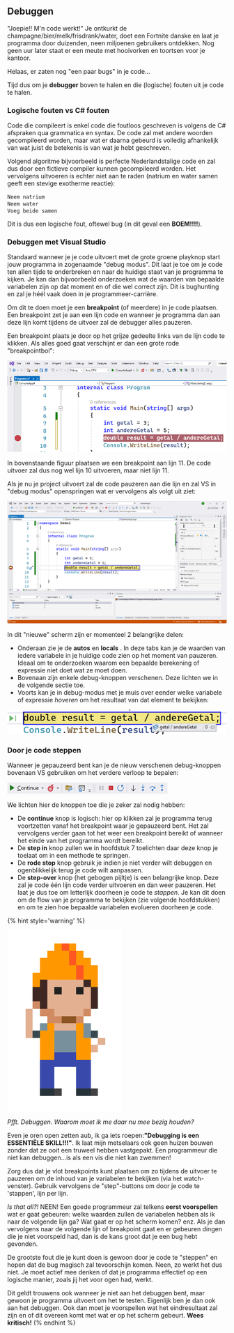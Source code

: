 ## Debuggen

"Joepie!! M'n code werkt!" Je ontkurkt de champagne/bier/melk/frisdrank/water, doet een Fortnite danske en laat je programma door duizenden, neen miljoenen gebruikers ontdekken. Nog geen uur later staat er een meute met hooivorken en toortsen voor je kantoor. 

Helaas, er zaten nog "een paar bugs" in je code...

Tijd dus om je **debugger** boven te halen en die (logische) fouten uit je code te halen.

### Logische fouten vs C# fouten

Code die compileert is enkel code die foutloos geschreven is volgens de C# afspraken qua grammatica en syntax. De code zal met andere woorden gecompileerd worden, maar wat er daarna gebeurd is volledig afhankelijk van wat juist de betekenis is van wat je hebt geschreven.

Volgend algoritme bijvoorbeeld is perfecte Nederlandstalige code en zal dus door een fictieve compiler kunnen gecompileerd worden. Het vervolgens uitvoeren is echter niet aan te raden (natrium en water samen geeft een stevige exotherme reactie):


```text
Neem natrium
Neem water
Voeg beide samen
```

Dit is dus een logische fout, oftewel bug (in dit geval een **BOEM!!!!**).



### Debuggen met Visual Studio

Standaard wanneer je je code uitvoert met de grote groene playknop start jouw programma in zogenaamde "debug modus". Dit laat je toe om je code ten allen tijde te onderbreken en naar de huidige staat van je programma te kijken. Je kan dan bijvoorbeeld onderzoeken wat de waarden van bepaalde variabelen zijn op dat moment en of die wel correct zijn. Dit is bughunting en zal je héél vaak doen in je programmeer-carrière. 

Om dit te doen moet je een **breakpoint** (of meerdere) in je code plaatsen. Een breakpoint zet je aan een lijn code en wanneer je programma dan aan deze lijn komt tijdens de uitvoer zal de debugger alles pauzeren.

Een breakpoint plaats je door op het grijze gedeelte links van de lijn code te klikken. Als alles goed gaat verschijnt er dan een grote rode "breakpointbol":

![De rode bol! Merk op dat je er ook meer dan één mag plaatsen. Iedere bol stelt een breakpoint voor waar de uitvoer zal stoppen als de code hier aankomt (wat later niet altijd het geval zal zijn wanneer we met loops en methoden leren programmeren).](../assets/1_csharpbasics/breakpoint.png)

In bovenstaande figuur plaatsen we een breakpoint aan lijn 11. De code uitvoer zal dus nog wel lijn 10 uitvoeren, maar niet lijn 11.


Als je nu je project uitvoert zal de code pauzeren aan die lijn en zal VS in "debug modus" openspringen wat er vervolgens als volgt uit ziet:

![Als je niet alle debugknoppen ziet kan je deze ook aanroepen via het "Debug" in het menu bovenaan.](../assets/1_csharpbasics/debugmode.png)

In dit "nieuwe" scherm zijn er momenteel 2 belangrijke delen:

* Onderaan zie je de **autos** en **locals** . In deze tabs kan je de waarden van iedere variabele in je huidige code zien op het moment van pauzeren. Ideaal om te onderzoeken waarom een bepaalde berekening of expressie niet doet wat ze moet doen.
* Bovenaan zijn enkele debug-knoppen verschenen. Deze lichten we in de volgende sectie toe.
* Voorts kan je in debug-modus met je muis over eender welke variabele of expressie *hoveren* om het resultaat van dat element te bekijken:

![Kan je trouwens verklaren waarom deze deling 0 geeft en niet 1.667?](../assets/1_csharpbasics/debugbug.png)



### Door je code steppen

Wanneer je gepauzeerd bent kan je de nieuw verschenen debug-knoppen bovenaan VS gebruiken om het verdere verloop te bepalen:

![Debug knoppen.](../assets/1_csharpbasics/debugmove.png)

We lichten hier de knoppen toe die je zeker zal nodig hebben:

* De **continue** knop is logisch: hier op klikken zal je programma terug voortzetten vanaf het breakpoint waar je gepauzeerd bent. Het zal vervolgens verder gaan tot het weer een breakpoint bereikt of wanneer het einde van het programma wordt bereikt.
* De **step in** knop zullen we in hoofdstuk 7 toelichten daar deze knop je toelaat om in een methode te springen.
* De **rode stop** knop gebruik je indien je niet verder wilt debuggen en ogenblikkelijk terug je code wilt aanpassen.
* De **step-over** knop (het gebogen pijltje) is een belangrijke knop. Deze zal je code één lijn code verder uitvoeren en dan weer pauzeren. Het laat je dus toe om letterlijk doorheen je code te *stappen*. Je kan dit doen om de flow van je programma te bekijken (zie volgende hoofdstukken) en om te zien hoe bepaalde variabelen evolueren doorheen je code. 


{% hint style='warning' %}

![](../assets/attention.png)

*Pfft. Debuggen. Waarom moet ik me daar nu mee bezig houden?* 

Even je oren open zetten aub, ik ga iets roepen:**"Debugging is een ESSENTIËLE SKILL!!!"**. Ik laat mijn metselaars ook geen huizen bouwen zonder dat ze ooit een truweel hebben vastgepakt. Een programmeur die niet kan debuggen...is als een vis die niet kan zwemmen!
 
 Zorg dus dat je vlot breakpoints kunt plaatsen om zo tijdens de uitvoer te pauzeren om de inhoud van je variabelen te bekijken (via het watch-venster). Gebruik vervolgens de "step"-buttons om door je code te 'stappen', lijn per lijn.

 *Is that all?!* NEEN! Een goede programmeur zal telkens **eerst voorspellen** wat er gaat gebeuren: welke waarden zullen de variabelen hebben als ik naar de volgende lijn ga? Wat gaat er op het scherm komen? enz. Als je dan vervolgens naar de volgende lijn of breakpoint gaat en er gebeuren dingen die je niet voorspeld had, dan is de kans groot dat je een bug hebt gevonden.

 De grootste fout die je kunt doen is gewoon door je code te "steppen" en hopen dat de bug magisch zal tevoorschijn komen. Neen, zo werkt het dus niet. Je moet actief mee denken of dat je programma effectief op een logische manier, zoals jij het voor ogen had, werkt. 

 Dit geldt trouwens ook wanneer je niet aan het debuggen bent, maar gewoon je programma uitvoert om het te testen. Eigenlijk ben je dan ook aan het debuggen. Ook dan moet je voorspellen wat het eindresultaat zal zijn en of dit overeen komt met wat er op het scherm gebeurt. **Wees kritisch!**
{% endhint %}




